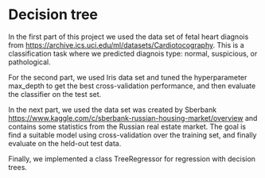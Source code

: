 # Decision tree

In the first part of this project we used the data set of fetal heart diagnois from https://archive.ics.uci.edu/ml/datasets/Cardiotocography. This is a classification task where we predicted diagnois type: normal, suspicious, or pathological.

For the second part, we used Iris data set and tuned the hyperparameter max_depth to get the best cross-validation performance, and then evaluate the classifier on the test set.

In the next part, we used the data set was created by Sberbank https://www.kaggle.com/c/sberbank-russian-housing-market/overview and contains some statistics from the Russian real estate market. The goal is find a suitable model using cross-validation over the training set, and finally evaluate on the held-out test data.

Finally, we implemented a class TreeRegressor for regression with decision trees.
